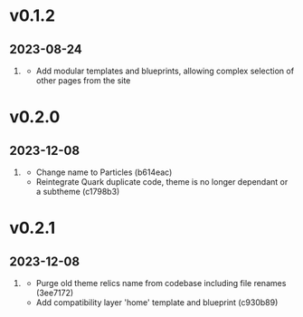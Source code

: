 # v0.1.2
## 2023-08-24

1. [](#new)
    * Add modular templates and blueprints, allowing complex selection of other pages from the site

# v0.2.0
## 2023-12-08

1. [](#improved)
    * Change name to Particles (b614eac)
    * Reintegrate Quark duplicate code, theme is no longer dependant or a subtheme (c1798b3)

# v0.2.1
## 2023-12-08

1. [](#improved)
    * Purge old theme relics name from codebase including file renames (3ee7172)
    * Add compatibility layer 'home' template and blueprint (c930b89)